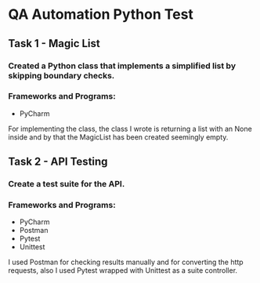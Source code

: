 # QA Automation Python Test

## Task 1 - Magic List
### Created a Python class that implements a simplified list by skipping boundary checks.

### Frameworks and Programs:
* PyCharm

For implementing the class, the class I wrote is returning a list with an None inside and by that the MagicList has been created seemingly empty.


## Task 2 - API Testing
### Create a test suite for the API.

### Frameworks and Programs:
* PyCharm
* Postman
* Pytest
* Unittest

I used Postman for checking results manually and for converting the http requests, also I used Pytest wrapped with Unittest as a suite controller.

